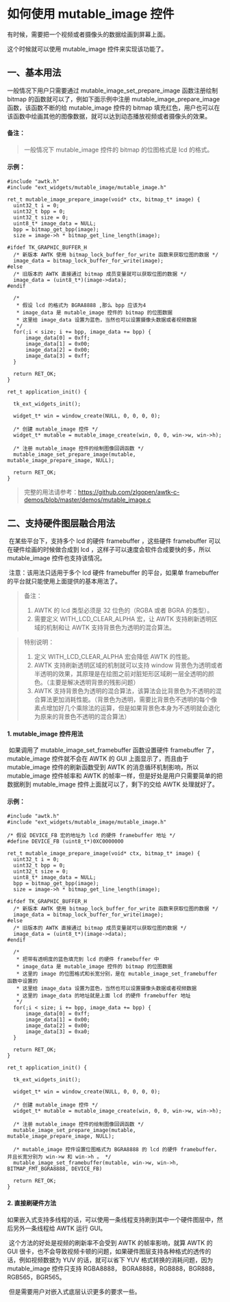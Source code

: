 # 如何使用 mutable\_image 控件

有时候，需要把一个视频或者摄像头的数据绘画到屏幕上面。

这个时候就可以使用 mutable\_image 控件来实现该功能了。


## 一、基本用法

一般情况下用户只需要通过 mutable\_image\_set\_prepare\_image 函数注册绘制 bitmap 的函数就可以了，例如下面示例中注册 mutable\_image\_prepare\_image 函数，该函数不断的给 mutable\_image 控件的 bitmap 填充红色，用户也可以在该函数中绘画其他的图像数据，就可以达到动态播放视频或者摄像头的效果。

#### 备注：

> 一般情况下 mutable\_image 控件的 bitmap 的位图格式是 lcd 的格式。

#### 示例：

```
#include "awtk.h"
#include "ext_widgets/mutable_image/mutable_image.h"

ret_t mutable_image_prepare_image(void* ctx, bitmap_t* image) {
  uint32_t i = 0;
  uint32_t bpp = 0;
  uint32_t size = 0;
  uint8_t* image_data = NULL;
  bpp = bitmap_get_bpp(image);
  size = image->h * bitmap_get_line_length(image);
  
#ifdef TK_GRAPHIC_BUFFER_H
  /* 新版本 AWTK 使用 bitmap_lock_buffer_for_write 函数来获取位图的数据 */
  image_data = bitmap_lock_buffer_for_write(image);
#else
  /* 旧版本的 AWTK 直接通过 bitmap 成员变量就可以获取位图的数据 */
  image_data = (uint8_t*)(image->data);
#endif

  /* 
   * 假设 lcd 的格式为 BGRA8888 ,那么 bpp 应该为4 
   * image_data 是 mutable_image 控件的 bitmap 的位图数据
   * 这里给 image_data 设置为蓝色，当然也可以设置摄像头数据或者视频数据
   */
  for(;i < size; i += bpp, image_data += bpp) {
      image_data[0] = 0xff;
      image_data[1] = 0x00;
      image_data[2] = 0x00;
      image_data[3] = 0xff;
  }
  
  return RET_OK;
}

ret_t application_init() {

  tk_ext_widgets_init();

  widget_t* win = window_create(NULL, 0, 0, 0, 0);
  
  /* 创建 mutable_image 控件 */
  widget_t* mutable = mutable_image_create(win, 0, 0, win->w, win->h);
  
  /* 注册 mutable_image 控件的绘制图像回调函数 */
  mutable_image_set_prepare_image(mutable, mutable_image_prepare_image, NULL);

  return RET_OK;
}
```

> 完整的用法请参考：https://github.com/zlgopen/awtk-c-demos/blob/master/demos/mutable_image.c


## 二、支持硬件图层融合用法

​	在某些平台下，支持多个 lcd 的硬件 framebuffer ，这些硬件 framebuffer 可以在硬件绘画的时候做合成到 lcd ，这样子可以速度会软件合成要快的多，所以 mutable\_image 控件也支持该情况。

​	注意：该用法只适用于多个 lcd 硬件 framebuffer 的平台，如果单 framebuffer 的平台就只能使用上面提供的基本用法了。

> 备注：
>
> 1. AWTK 的 lcd 类型必须是 32 位色的（RGBA 或者 BGRA 的类型）。
> 2. 需要定义 WITH_LCD_CLEAR_ALPHA  宏，让 AWTK 支持刷新透明区域的机制和让 AWTK 支持背景色为透明的混合算法。

> 特别说明：
>
> 1. 定义 WITH_LCD_CLEAR_ALPHA  宏会降低 AWTK 的性能。
> 2. AWTK 支持刷新透明区域的机制就可以支持 window 背景色为透明或者半透明的效果，其原理是在绘图之前对脏矩形区域刷一层全透明的颜色。（主要是解决透明背景的残影问题）
> 3. AWTK 支持背景色为透明的混合算法，该算法会比背景色为不透明的混合算法更加消耗性能。（背景色为透明，需要比背景色不透明的每个像素点增加好几个乘除法的运算，但是如果背景色本身为不透明就会退化为原来的背景色不透明的混合算法）

#### 1. mutable\_image 控件用法

​	如果调用了 mutable\_image\_set\_framebuffer 函数设置硬件 framebuffer 了， mutable\_image 控件就不会在 AWTK 的 GUI 上面显示了，而且由于 mutable\_image 控件的刷新函数受到 AWTK 的消息循环机制影响，所以 mutable\_image 控件帧率和 AWTK 的帧率一样，但是好处是用户只需要简单的把数据刷到 mutable\_image 控件上面就可以了，剩下的交给 AWTK 处理就好了。

#### 示例：

```
#include "awtk.h"
#include "ext_widgets/mutable_image/mutable_image.h"

/* 假设 DEVICE_FB 宏的地址为 lcd 的硬件 framebuffer 地址 */
#define DEVICE_FB (uint8_t*)0XC0000000

ret_t mutable_image_prepare_image(void* ctx, bitmap_t* image) {
  uint32_t i = 0;
  uint32_t bpp = 0;
  uint32_t size = 0;
  uint8_t* image_data = NULL;
  bpp = bitmap_get_bpp(image);
  size = image->h * bitmap_get_line_length(image);
  
#ifdef TK_GRAPHIC_BUFFER_H
  /* 新版本 AWTK 使用 bitmap_lock_buffer_for_write 函数来获取位图的数据 */
  image_data = bitmap_lock_buffer_for_write(image);
#else
  /* 旧版本的 AWTK 直接通过 bitmap 成员变量就可以获取位图的数据 */
  image_data = (uint8_t*)(image->data);
#endif

  /* 
   * 把带有透明度的蓝色填充到 lcd 的硬件 framebuffer 中
   * image_data 是 mutable_image 控件的 bitmap 的位图数据
   * 这里的 image 的位图格式和长宽分别，是在 mutable_image_set_framebuffer 函数中设置的
   * 这里给 image_data 设置为蓝色，当然也可以设置摄像头数据或者视频数据
   * 这里的 image_data 的地址就是上面 lcd 的硬件 framebuffer 地址
   */
  for(;i < size; i += bpp, image_data += bpp) {
      image_data[0] = 0xff;
      image_data[1] = 0x00;
      image_data[2] = 0x00;
      image_data[3] = 0xa0;
  }
  
  return RET_OK;
}

ret_t application_init() {

  tk_ext_widgets_init();

  widget_t* win = window_create(NULL, 0, 0, 0, 0);
  
  /* 创建 mutable_image 控件 */
  widget_t* mutable = mutable_image_create(win, 0, 0, win->w, win->h);
  
  /* 注册 mutable_image 控件的绘制图像回调函数 */
  mutable_image_set_prepare_image(mutable, mutable_image_prepare_image, NULL);
  
  /* mutable_image 控件设置位图格式为 BGRA8888 的 lcd 的硬件 framebuffer，并且长宽分别为 win->w 和 win->h 。 */
  mutable_image_set_framebuffer(mutable, win->w, win->h, BITMAP_FMT_BGRA8888, DEVICE_FB)
  
  return RET_OK;
}
```

#### 2. 直接刷硬件方法

​	如果嵌入式支持多线程的话，可以使用一条线程支持刷到其中一个硬件图层中，然后另外一条线程给 AWTK 运行 GUI。

​	这个方法的好处是视频的刷新率不会受到 AWTK 的帧率影响，就算 AWTK 的 GUI 很卡，也不会导致视频卡顿的问题，如果硬件图层支持各种格式的透传的话，例如视频数据为 YUV 的话，就可以省下 YUV 格式转换的消耗问题，因为 mutable_image 控件只支持 RGBA8888， BGRA8888，RGB888，BGR888，RGB565，BGR565。

​	但是需要用户对嵌入式底层认识更多的要求一些。